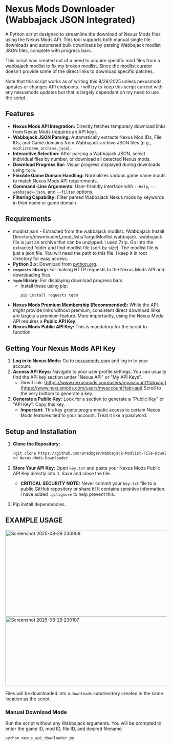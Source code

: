 # Nexus Mods Downloader (Wabbajack JSON Integrated)

A Python script designed to streamline the download of Nexus Mods files using the Nexus Mods API. This tool supports both manual single file downloads and automated bulk downloads by parsing Wabbajack modlist JSON files, complete with progress bars.

This script was created out of a need to acquire specific mod files from a wabbajack modlist to fix my broken modlist. Since the modlist curator doesn't provide some of the direct links to download specific patches. 

Note that this script works as of writing this 8/29/2025 unless nexusmods updates or changes API endpoints. I will try to keep this script current with any nexusmods updates but that is largely dependant on my need to use the script.

## Features

*   **Nexus Mods API Integration:** Directly fetches temporary download links from Nexus Mods (requires an API key).
*   **Wabbajack JSON Parsing:** Automatically extracts Nexus Mod IDs, File IDs, and Game domains from Wabbajack archive JSON files (e.g., `modlistname_archive.json`).
*   **Interactive Selection:** After parsing a Wabbajack JSON, select individual files by number, or download all detected Nexus mods.
*   **Download Progress Bar:** Visual progress displayed during downloads using `tqdm`.
*   **Flexible Game Domain Handling:** Normalizes various game name inputs to match Nexus Mods API requirements.
*   **Command-Line Arguments:** User-friendly interface with `--help`, `--wabbajack-json`, and `--filter` options.
*   **Filtering Capability:** Filter parsed Wabbajack Nexus mods by keywords in their name or game domain.

## Requirements

*  modlist.json - Extracted from the wabbajack modlist. /Wabbajack Install Directory/downloaded_mod_lists/TargetModlist.wabbajack .wabbajack file is just an archive that can be unzipped. I used 7zip. Go into the extracted folder and find modlist file (sort by size). The modlist file is just a json file. You will need the path to this file. I keep it in root directory for easy access. 
*   **Python 3.x:** Download from [python.org](https://www.python.org/downloads/).
*   **`requests` library:** For making HTTP requests to the Nexus Mods API and downloading files.
*   **`tqdm` library:** For displaying download progress bars.
    *   Install these using pip:
        ```bash
        pip install requests tqdm
        ```
*   **Nexus Mods Premium Membership (Recommended):** While the API *might* provide links without premium, consistent direct download links are largely a premium feature. More importantly, using the Nexus Mods API requires a **Public API Key**.
*   **Nexus Mods Public API Key:** This is mandatory for the script to function.

## Getting Your Nexus Mods API Key

1.  **Log in to Nexus Mods:** Go to [nexusmods.com](https://www.nexusmods.com) and log in to your account.
2.  **Access API Keys:** Navigate to your user profile settings. You can usually find the API key section under "Nexus API" or "My API Keys".
    *   Direct link: [https://www.nexusmods.com/users/myaccount?tab=api](https://www.nexusmods.com/users/myaccount?tab=api) Scroll to the very bottom to generate a key.
3.  **Generate a Public Key:** Look for a section to generate a "Public Key" or "API Key". Copy this key.
    *   **Important:** This key grants programmatic access to certain Nexus Mods features tied to your account. Treat it like a password.

## Setup and Installation

1.  **Clone the Repository:**
    ```bash
    [git clone https://github.com/Bradzgar/Wabbajack-Modlist-File-Downloder.git
    cd Nexus-Mods-Downloader
    ```

2.  **Store Your API Key:** Open `key.txt` and paste your Nexus Mods Public API Key directly into it. Save and close the file.
    *   **CRITICAL SECURITY NOTE:** Never commit your `key.txt` file to a public GitHub repository or share it! It contains sensitive information. I have added `.gitignore` to help prevent this.
      
3. Pip install dependencies.

## EXAMPLE USAGE
<img width="1041" height="269" alt="Screenshot 2025-08-29 230008" src="https://github.com/user-attachments/assets/a620e53d-8d68-4111-9250-b301608bf096" />
<img width="2020" height="217" alt="Screenshot 2025-08-29 230107" src="https://github.com/user-attachments/assets/e101408a-ccca-4b10-9f89-c55ee8169cd2" />



Files will be downloaded into a `downloads` subdirectory created in the same location as the script.

### Manual Download Mode

Run the script without any Wabbajack arguments. You will be prompted to enter the game ID, mod ID, file ID, and desired filename.

```bash
python nexus_api_downloader.py

